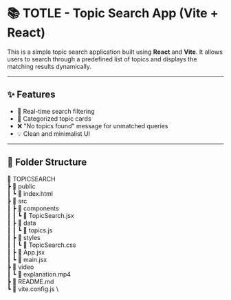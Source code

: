 # 📚 TOTLE - Topic Search App (Vite + React)

This is a simple topic search application built using **React** and **Vite**. It allows users to search through a predefined list of topics and displays the matching results dynamically.

---

## ✨ Features

- 🔎 Real-time search filtering
- 📂 Categorized topic cards
- ❌ "No topics found" message for unmatched queries
- 💡 Clean and minimalist UI

---

## 📁 Folder Structure
📂 TOPICSEARCH \
┣ 📂 public \
┃ ┗ 📜 index.html \
┣ 📂 src \
┃ ┣ 📂 components \
┃ ┃ ┗ 📜 TopicSearch.jsx \
┃ ┣ 📂 data \
┃ ┃ ┗ 📜 topics.js \
┃ ┣ 📂 styles \
┃ ┃ ┗ 📜 TopicSearch.css \
┃ ┣ 📜 App.jsx \
┃ ┗ 📜 main.jsx \
┣ 📂 video \
┃ ┗ 📜 explanation.mp4 \
┣ 📜 README.md \
┗ 📜 vite.config.js \
